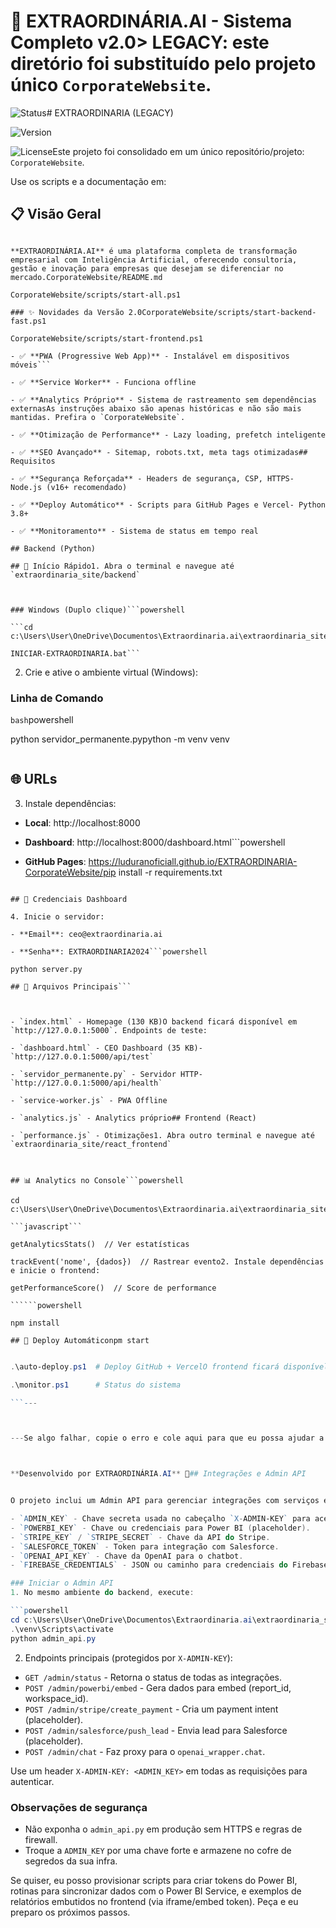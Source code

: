# 🚀 EXTRAORDINÁRIA.AI - Sistema Completo v2.0> LEGACY: este diretório foi substituído pelo projeto único `CorporateWebsite`.



![Status](https://img.shields.io/badge/Status-Online-success)# EXTRAORDINARIA (LEGACY)

![Version](https://img.shields.io/badge/Version-2.0-blue)

![License](https://img.shields.io/badge/License-Proprietário-red)Este projeto foi consolidado em um único repositório/projeto: `CorporateWebsite`.

Use os scripts e a documentação em:

## 📋 Visão Geral

```

**EXTRAORDINÁRIA.AI** é uma plataforma completa de transformação empresarial com Inteligência Artificial, oferecendo consultoria, gestão e inovação para empresas que desejam se diferenciar no mercado.CorporateWebsite/README.md

CorporateWebsite/scripts/start-all.ps1

### ✨ Novidades da Versão 2.0CorporateWebsite/scripts/start-backend-fast.ps1

CorporateWebsite/scripts/start-frontend.ps1

- ✅ **PWA (Progressive Web App)** - Instalável em dispositivos móveis```

- ✅ **Service Worker** - Funciona offline

- ✅ **Analytics Próprio** - Sistema de rastreamento sem dependências externasAs instruções abaixo são apenas históricas e não são mais mantidas. Prefira o `CorporateWebsite`.

- ✅ **Otimização de Performance** - Lazy loading, prefetch inteligente

- ✅ **SEO Avançado** - Sitemap, robots.txt, meta tags otimizadas## Requisitos

- ✅ **Segurança Reforçada** - Headers de segurança, CSP, HTTPS- Node.js (v16+ recomendado)

- ✅ **Deploy Automático** - Scripts para GitHub Pages e Vercel- Python 3.8+

- ✅ **Monitoramento** - Sistema de status em tempo real

## Backend (Python)

## 🚀 Início Rápido1. Abra o terminal e navegue até `extraordinaria_site/backend`



### Windows (Duplo clique)```powershell

```cd c:\Users\User\OneDrive\Documentos\Extraordinaria.ai\extraordinaria_site\backend

INICIAR-EXTRAORDINARIA.bat```

```

2. Crie e ative o ambiente virtual (Windows):

### Linha de Comando

```bash```powershell

python servidor_permanente.pypython -m venv venv

```.\venv\Scripts\activate

```

## 🌐 URLs

3. Instale dependências:

- **Local**: http://localhost:8000

- **Dashboard**: http://localhost:8000/dashboard.html```powershell

- **GitHub Pages**: https://luduranoficiall.github.io/EXTRAORDINARIA-CorporateWebsite/pip install -r requirements.txt

```

## 🔐 Credenciais Dashboard

4. Inicie o servidor:

- **Email**: ceo@extraordinaria.ai

- **Senha**: EXTRAORDINARIA2024```powershell

python server.py

## 📁 Arquivos Principais```



- `index.html` - Homepage (130 KB)O backend ficará disponível em `http://127.0.0.1:5000`. Endpoints de teste:

- `dashboard.html` - CEO Dashboard (35 KB)- `http://127.0.0.1:5000/api/test`

- `servidor_permanente.py` - Servidor HTTP- `http://127.0.0.1:5000/api/health`

- `service-worker.js` - PWA Offline

- `analytics.js` - Analytics próprio## Frontend (React)

- `performance.js` - Otimizações1. Abra outro terminal e navegue até `extraordinaria_site/react_frontend`



## 📊 Analytics no Console```powershell

cd c:\Users\User\OneDrive\Documentos\Extraordinaria.ai\extraordinaria_site\react_frontend

```javascript```

getAnalyticsStats()  // Ver estatísticas

trackEvent('nome', {dados})  // Rastrear evento2. Instale dependências e inicie o frontend:

getPerformanceScore()  // Score de performance

``````powershell

npm install

## 🚀 Deploy Automáticonpm start

```

```powershell

.\auto-deploy.ps1  # Deploy GitHub + VercelO frontend ficará disponível em `http://localhost:3000`.

.\monitor.ps1      # Status do sistema

```---



---Se algo falhar, copie o erro e cole aqui para que eu possa ajudar a resolver.



**Desenvolvido por EXTRAORDINÁRIA.AI** 💙## Integrações e Admin API


O projeto inclui um Admin API para gerenciar integrações com serviços externos. Antes de usar, configure as variáveis de ambiente abaixo no arquivo `.env` do backend (ou no seu ambiente):

- `ADMIN_KEY` - Chave secreta usada no cabeçalho `X-ADMIN-KEY` para acessar o admin API.
- `POWERBI_KEY` - Chave ou credenciais para Power BI (placeholder).
- `STRIPE_KEY` / `STRIPE_SECRET` - Chave da API do Stripe.
- `SALESFORCE_TOKEN` - Token para integração com Salesforce.
- `OPENAI_API_KEY` - Chave da OpenAI para o chatbot.
- `FIREBASE_CREDENTIALS` - JSON ou caminho para credenciais do Firebase.

### Iniciar o Admin API
1. No mesmo ambiente do backend, execute:

```powershell
cd c:\Users\User\OneDrive\Documentos\Extraordinaria.ai\extraordinaria_site\backend
.\venv\Scripts\activate
python admin_api.py
```

2. Endpoints principais (protegidos por `X-ADMIN-KEY`):

- `GET /admin/status` - Retorna o status de todas as integrações.
- `POST /admin/powerbi/embed` - Gera dados para embed (report_id, workspace_id).
- `POST /admin/stripe/create_payment` - Cria um payment intent (placeholder).
- `POST /admin/salesforce/push_lead` - Envia lead para Salesforce (placeholder).
- `POST /admin/chat` - Faz proxy para o `openai_wrapper.chat`.

Use um header `X-ADMIN-KEY: <ADMIN_KEY>` em todas as requisições para autenticar.

### Observações de segurança
- Não exponha o `admin_api.py` em produção sem HTTPS e regras de firewall.
- Troque a `ADMIN_KEY` por uma chave forte e armazene no cofre de segredos da sua infra.

Se quiser, eu posso provisionar scripts para criar tokens do Power BI, rotinas para sincronizar dados com o Power BI Service, e exemplos de relatórios embutidos no frontend (via iframe/embed token). Peça e eu preparo os próximos passos.